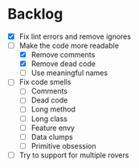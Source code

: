# Backlog

- [x] Fix lint errors and remove ignores
- [ ] Make the code more readable
  - [x] Remove comments
  - [x] Remove dead code
  - [ ] Use meaningful names
- [ ] Fix code smells
  - [ ] Comments
  - [ ] Dead code
  - [ ] Long method
  - [ ] Long class
  - [ ] Feature envy
  - [ ] Data clumps
  - [ ] Primitive obsession
- [ ] Try to support for multiple rovers
